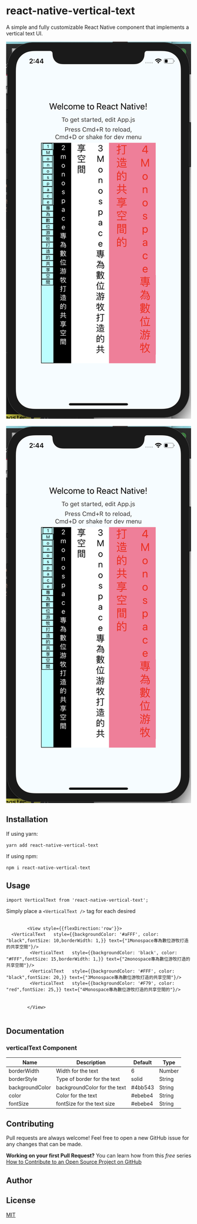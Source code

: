 
# react-native-vertical-text
A simple and fully customizable React Native component that
 implements a  vertical text UI. 
<!-- 

Example One             |  Example Two
:-------------------------:|:-------------------------:
![](doc/img/A.png)| ![](doc/img/B.png)
 -->

![altA tag](doc/img/A.png) &nbsp;&nbsp;&nbsp;&nbsp;&nbsp;&nbsp;&nbsp;&nbsp; &nbsp;&nbsp;&nbsp;&nbsp;&nbsp;&nbsp;&nbsp;&nbsp;&nbsp; ![alt tag](doc/img/A.png)


## Installation

If using yarn:

```
yarn add react-native-vertical-text
```

If using npm:

```
npm i react-native-vertical-text
```

## Usage

```
import VerticalText from 'react-native-vertical-text';
```

Simply place a `<VerticalText />` tag for each desired


```

        <View style={{flexDirection:'row'}}>
  <VerticalText   style={{backgroundColor: '#aFFF', color: "black",fontSize: 10,borderWidth: 1,}} text={"1Monospace專為數位游牧打造的共享空間"}/>
         <VerticalText   style={{backgroundColor: 'black', color: "#FFF",fontSize: 15,borderWidth: 1,}} text={"2monospace專為數位游牧打造的共享空間"}/>
         <VerticalText   style={{backgroundColor: '#FFF', color: "black",fontSize: 20,}} text={"3Monospace專為數位游牧打造的共享空間"}/>
         <VerticalText   style={{backgroundColor: '#F79', color: "red",fontSize: 25,}} text={"4Monospace專為數位游牧打造的共享空間的"}/>


        </View>
       
```
<!-- 
### Button Styling Usage
Button container and text are fully customizable using the `nextBtnStyle, nextBtnTextStyle, previousBtnStyle, and previousBtnTextStyle` props.

Example usage to change a buttons text color: 

```
const buttonTextStyle = {
    color: '#393939'
};

return (
    <View style={{flex: 1}}>
        <ProgressSteps>
            <ProgressStep label="First Step" nextBtnTextStyle={buttonTextStyle} previousBtnTextStyle={buttonTextStyle}>
                <View style={{ alignItems: 'center' }}>
                    <Text>This is the content within step 1!</Text>
                </View>
            </ProgressStep>
            <ProgressStep label="Second Step" nextBtnTextStyle={buttonTextStyle} previousBtnTextStyle={buttonTextStyle}>
                <View style={{ alignItems: 'center' }}>
                    <Text>This is the content within step 2!</Text>
                </View>
            </ProgressStep>
        </ProgressSteps>
    </View>
)
``` -->


## Documentation

### verticalText Component
| Name                      | Description                              | Default     | Type   |
|---------------------------|------------------------------------------|-------------|--------|
| borderWidth               | Width for the text  | 6           | Number |
| borderStyle               | Type of border for the text     | solid       | String |
| backgroundColor           | backgroundColor for the text | #4bb543     | String |
| color                     | Color for the text       | #ebebe4     | String |
| fontSize                  | fontSize for the text size      | #ebebe4     | String |



## Contributing
Pull requests are always welcome! Feel free to open a new GitHub issue for any changes that can be made.

**Working on your first Pull Request?** You can learn how from this *free* series [How to Contribute to an Open Source Project on GitHub](https://egghead.io/series/how-to-contribute-to-an-open-source-project-on-github)

## Author
<!-- Colby Miller | [https://colbymillerdev.com](https://colbymillerdev.com) -->

## License
[MIT](./LICENSE)
